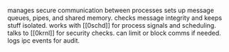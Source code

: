 manages secure communication between processes
sets up message queues, pipes, and shared memory. checks message integrity and keeps stuff isolated. works with [[0schd]] for process signals and scheduling. talks to [[0krnl]] for security checks. can limit or block comms if needed. logs ipc events for audit.